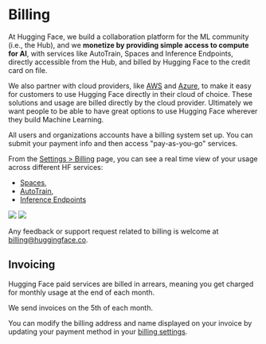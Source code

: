 # Billing

At Hugging Face, we build a collaboration platform for the ML community (i.e., the Hub), and we **monetize by providing simple access to compute for AI**, with services like AutoTrain, Spaces and Inference Endpoints, directly accessible from the Hub, and billed by Hugging Face to the credit card on file.

We also partner with cloud providers, like [AWS](https://huggingface.co/blog/aws-partnership) and [Azure](https://huggingface.co/blog/hugging-face-endpoints-on-azure), to make it easy for customers to use Hugging Face directly in their cloud of choice. These solutions and usage are billed directly by the cloud provider. Ultimately we want people to be able to have great options to use Hugging Face wherever they build Machine Learning.

All users and organizations accounts have a billing system set up. You can submit your payment info and then access "pay-as-you-go" services.

From the [Settings > Billing](https://huggingface.co/settings/billing) page, you can see a real time view of your usage across different HF services:
- [Spaces](./spaces),
- [AutoTrain](https://huggingface.co/docs/autotrain/index),
- [Inference Endpoints](https://huggingface.co/docs/inference-endpoints/index)

<div class="flex justify-center">
<img class="block dark:hidden" src="https://huggingface.co/datasets/huggingface/documentation-images/resolve/main/hub/billing.png"/>
<img class="hidden dark:block" src="https://huggingface.co/datasets/huggingface/documentation-images/resolve/main/hub/billing-dark.png"/>
</div>

Any feedback or support request related to billing is welcome at billing@huggingface.co.

## Invoicing

Hugging Face paid services are billed in arrears, meaning you get charged for monthly usage at the end of each month.

We send invoices on the 5th of each month.

You can modify the billing address and name displayed on your invoice by updating your payment method in your [billing settings](https://huggingface.co/settings/billing).
